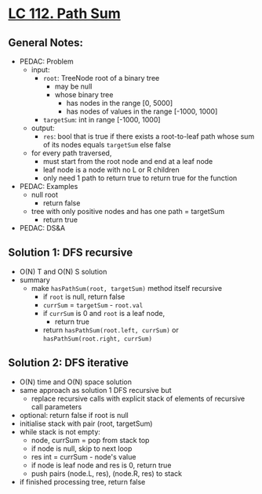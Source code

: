 # [LC 112. Path Sum](https://leetcode.com/problems/path-sum/)

## General Notes:

- PEDAC: Problem
  - input:
    - `root`: TreeNode root of a binary tree
      - may be null
      - whose binary tree
        - has nodes in the range \[0, 5000]
        - has nodes of values in the range \[-1000, 1000]
    - `targetSum`: int in range \[-1000, 1000]
  - output:
    - `res`: bool that is true if there exists a root-to-leaf path whose sum of its nodes equals `targetSum` else false
  - for every path traversed,
    - must start from the root node and end at a leaf node
    - leaf node is a node with no L or R children
    - only need 1 path to return true to return true for the function
- PEDAC: Examples
  - null root
    - return false
  - tree with only positive nodes and has one path = targetSum
    - return true
- PEDAC: DS&A

## Solution 1: DFS recursive

- O(N) T and O(N) S solution
- summary
  - make `hasPathSum(root, targetSum)` method itself recursive
    - if `root` is null, return false
    - `currSum` = `targetSum` - `root.val`
    - if `currSum` is 0 and `root` is a leaf node,
      - return true
    - return `hasPathSum(root.left, currSum)` or `hasPathSum(root.right, currSum)`

## Solution 2: DFS iterative

- O(N) time and O(N) space solution
- same approach as solution 1 DFS recursive but
  - replace recursive calls with explicit stack of elements of recursive call parameters
- optional: return false if root is null
- initialise stack with pair (root, targetSum)
- while stack is not empty:
  - node, currSum = pop from stack top
  - if node is null, skip to next loop
  - res int = currSum - node's value
  - if node is leaf node and res is 0, return true
  - push pairs (node.L, res), (node.R, res) to stack
- if finished processing tree, return false
